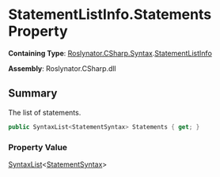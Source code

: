 # StatementListInfo\.Statements Property

**Containing Type**: [Roslynator.CSharp.Syntax](../../README.md)\.[StatementListInfo](../README.md)

**Assembly**: Roslynator\.CSharp\.dll

## Summary

The list of statements\.

```csharp
public SyntaxList<StatementSyntax> Statements { get; }
```

### Property Value

[SyntaxList](https://docs.microsoft.com/en-us/dotnet/api/microsoft.codeanalysis.syntaxlist-1)\<[StatementSyntax](https://docs.microsoft.com/en-us/dotnet/api/microsoft.codeanalysis.csharp.syntax.statementsyntax)>

